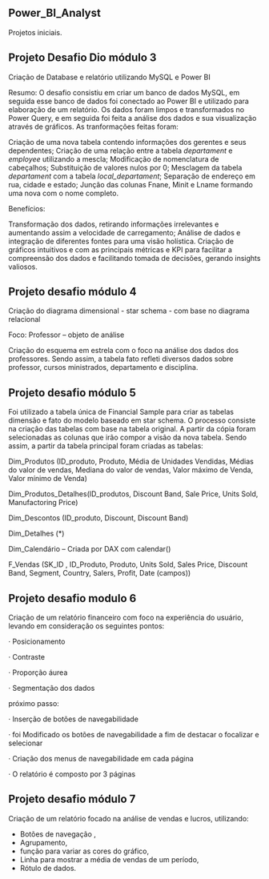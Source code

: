## Power_BI_Analyst
Projetos iniciais.

## Projeto Desafio Dio módulo 3
Criação de Database e relatório utilizando MySQL e Power BI

Resumo:
O desafio consistiu em criar um banco de dados MySQL, em seguida esse banco de dados foi conectado ao Power BI e utilizado para elaboração de um relatório. Os dados foram limpos e transformados no Power Query, e em seguida foi feita a análise dos dados e sua visualização através de gráficos. As tranformações feitas foram:

Criação de uma nova tabela contendo informações dos gerentes e seus dependentes;
Criação de uma relação entre a tabela *departament* e *employee* utilizando a mescla;
Modificação de nomenclatura de cabeçalhos;
Substituição de valores nulos por 0;
Mesclagem da tabela *departament* com a tabela *local_departament*;
Separação de endereço em rua, cidade e estado;
Junção das colunas Fnane, Minit e Lname formando uma nova com o nome completo.

Benefícios:

Transformação dos dados, retirando informações irrelevantes e aumentando assim a velocidade de carregamento;
Análise de dados e integração de diferentes fontes para uma visão holística.
Criação de gráficos intuitivos e com as principais métricas e KPI para facilitar a compreensão dos dados e facilitando tomada de decisões, gerando insights valiosos.






## Projeto desafio módulo 4
Criação do diagrama dimensional - star schema - com base no diagrama relacional

Foco: Professor – objeto de análise

Criação do esquema em estrela com o foco na análise dos dados dos professores. Sendo assim, a tabela fato refleti diversos dados sobre professor, cursos ministrados, departamento e disciplina.





## Projeto desafio módulo 5

Foi utilizado a tabela única de Financial Sample para criar as tabelas dimensão e fato do modelo baseado em star schema.
O processo consiste na criação das tabelas com base na tabela original. A partir da cópia foram selecionadas as colunas que irão compor a visão da nova tabela. Sendo assim, a partir da tabela principal foram criadas as tabelas:

Dim_Produtos (ID_produto, Produto, Média de Unidades Vendidas, Médias do valor de vendas, Mediana do valor de vendas, Valor máximo de Venda, Valor mínimo de Venda)

Dim_Produtos_Detalhes(ID_produtos, Discount Band, Sale Price, Units Sold, Manufactoring Price)

Dim_Descontos (ID_produto, Discount, Discount Band)

Dim_Detalhes (*)

Dim_Calendário – Criada por DAX com calendar()

F_Vendas (SK_ID , ID_Produto, Produto, Units Sold, Sales Price, Discount Band, Segment, Country, Salers, Profit, Date (campos))



## Projeto desafio modulo 6

Criação de um relatório financeiro com foco na experiência do usuário, levando em consideração os seguintes pontos:

· Posicionamento

· Contraste

· Proporção áurea

· Segmentação dos dados


próximo passo:

· Inserção de botões de navegabilidade

· foi Modificado os botões de navegabilidade a fim de destacar o focalizar e selecionar

· Criação dos menus de navegabilidade em cada página

· O relatório é composto por 3 páginas


## Projeto desafio módulo 7

Criação de um relatório focado na análise de vendas e lucros, utilizando:
 - Botões de navegação ,
 - Agrupamento,
 - função para variar as cores do gráfico,
 - Linha para mostrar a média de vendas de um período,
 - Rótulo de dados.











